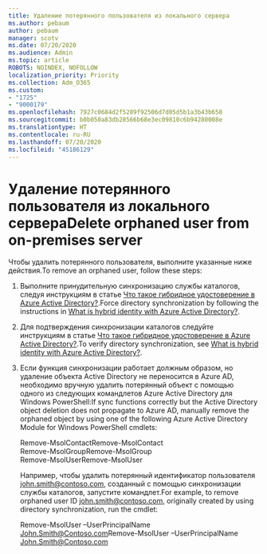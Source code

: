 ```yaml
---
title: Удаление потерянного пользователя из локального сервера
ms.author: pebaum
author: pebaum
manager: scotv
ms.date: 07/20/2020
ms.audience: Admin
ms.topic: article
ROBOTS: NOINDEX, NOFOLLOW
localization_priority: Priority
ms.collection: Adm_O365
ms.custom:
- "1725"
- "9000179"
ms.openlocfilehash: 7927c0684d2f5289f92506d7d05d5b1a3b43b658
ms.sourcegitcommit: b0b050a83db28566b68e3ec09810c6b94280008e
ms.translationtype: HT
ms.contentlocale: ru-RU
ms.lasthandoff: 07/20/2020
ms.locfileid: "45186129"
---
```

# <a name="delete-orphaned-user-from-on-premises-server"></a><span data-ttu-id="5999c-102">Удаление потерянного пользователя из локального сервера</span><span class="sxs-lookup"><span data-stu-id="5999c-102">Delete orphaned user from on-premises server</span></span>

<span data-ttu-id="5999c-103">Чтобы удалить потерянного пользователя, выполните указанные ниже действия.</span><span class="sxs-lookup"><span data-stu-id="5999c-103">To remove an orphaned user, follow these steps:</span></span>

1. <span data-ttu-id="5999c-104">Выполните принудительную синхронизацию службы каталогов, следуя инструкциям в статье [Что такое гибридное удостоверение в Azure Active Directory?](https://technet.microsoft.com/library/jj151771.aspx#bkmk_synchronizedirectories).</span><span class="sxs-lookup"><span data-stu-id="5999c-104">Force directory synchronization by following the instructions in [What is hybrid identity with Azure Active Directory?](https://technet.microsoft.com/library/jj151771.aspx#bkmk_synchronizedirectories).</span></span>

2. <span data-ttu-id="5999c-105">Для подтверждения синхронизации каталогов следуйте инструкциям в статье [Что такое гибридное удостоверение в Azure Active Directory?](https://technet.microsoft.com/library/jj151797.aspx).</span><span class="sxs-lookup"><span data-stu-id="5999c-105">To verify directory synchronization, see [What is hybrid identity with Azure Active Directory?](https://technet.microsoft.com/library/jj151797.aspx).</span></span>

3. <span data-ttu-id="5999c-106">Если функция синхронизации работает должным образом, но удаление объекта Active Directory не переносится в Azure AD, необходимо вручную удалить потерянный объект с помощью одного из следующих командлетов Azure Active Directory для Windows PowerShell:</span><span class="sxs-lookup"><span data-stu-id="5999c-106">If sync functions correctly but the Active Directory object deletion does not propagate to Azure AD, manually remove the orphaned object by using one of the following Azure Active Directory Module for Windows PowerShell cmdlets:</span></span>

    <span data-ttu-id="5999c-107">Remove-MsolContact</span><span class="sxs-lookup"><span data-stu-id="5999c-107">Remove-MsolContact</span></span>  
    <span data-ttu-id="5999c-108">Remove-MsolGroup</span><span class="sxs-lookup"><span data-stu-id="5999c-108">Remove-MsolGroup</span></span>  
    <span data-ttu-id="5999c-109">Remove-MsolUser</span><span class="sxs-lookup"><span data-stu-id="5999c-109">Remove-MsolUser</span></span>

    <span data-ttu-id="5999c-110">Например, чтобы удалить потерянный идентификатор пользователя john.smith@contoso.com, созданный с помощью синхронизации службы каталогов, запустите командлет.</span><span class="sxs-lookup"><span data-stu-id="5999c-110">For example, to remove orphaned user ID john.smith@contoso.com, originally created by using directory synchronization, run the cmdlet:</span></span>

    <span data-ttu-id="5999c-111">Remove-MsolUser –UserPrincipalName John.Smith@Contoso.com</span><span class="sxs-lookup"><span data-stu-id="5999c-111">Remove-MsolUser –UserPrincipalName John.Smith@Contoso.com</span></span>